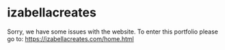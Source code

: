 # izabellacreates

Sorry, we have some issues with the website. 
To enter this portfolio please go to: https://izabellacreates.com/home.html
